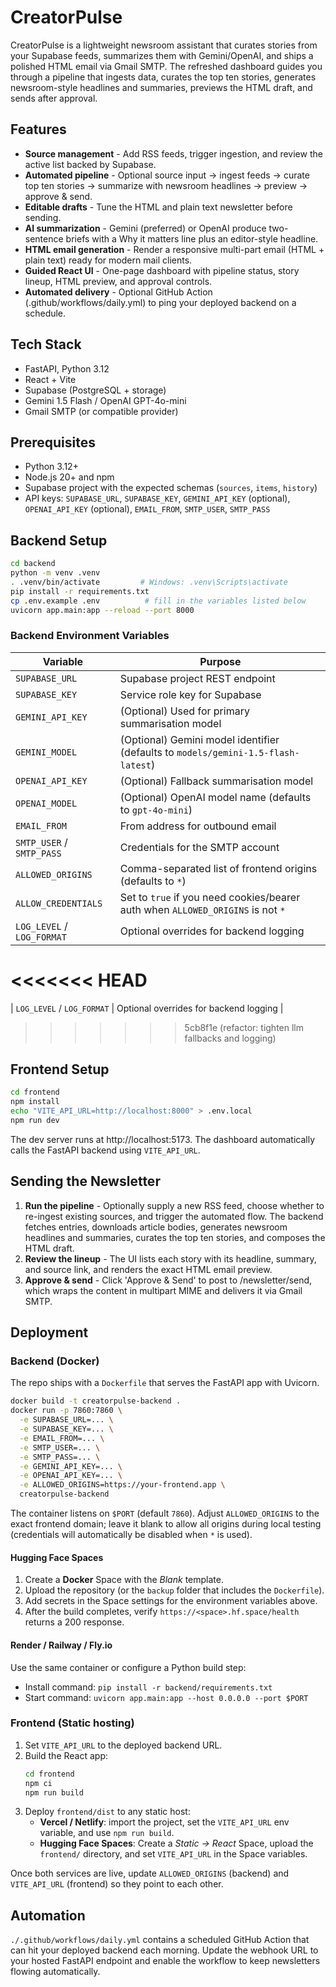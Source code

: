 ﻿# CreatorPulse

CreatorPulse is a lightweight newsroom assistant that curates stories from your Supabase feeds, summarizes them with Gemini/OpenAI, and ships a polished HTML email via Gmail SMTP. The refreshed dashboard guides you through a pipeline that ingests data, curates the top ten stories, generates newsroom-style headlines and summaries, previews the HTML draft, and sends after approval.

## Features
- **Source management** - Add RSS feeds, trigger ingestion, and review the active list backed by Supabase.
- **Automated pipeline** - Optional source input -> ingest feeds -> curate top ten stories -> summarize with newsroom headlines -> preview -> approve & send.
- **Editable drafts** - Tune the HTML and plain text newsletter before sending.
- **AI summarization** - Gemini (preferred) or OpenAI produce two-sentence briefs with a Why it matters line plus an editor-style headline.
- **HTML email generation** - Render a responsive multi-part email (HTML + plain text) ready for modern mail clients.
- **Guided React UI** - One-page dashboard with pipeline status, story lineup, HTML preview, and approval controls.
- **Automated delivery** - Optional GitHub Action (.github/workflows/daily.yml) to ping your deployed backend on a schedule.

## Tech Stack
- FastAPI, Python 3.12
- React + Vite
- Supabase (PostgreSQL + storage)
- Gemini 1.5 Flash / OpenAI GPT-4o-mini
- Gmail SMTP (or compatible provider)

## Prerequisites
- Python 3.12+
- Node.js 20+ and npm
- Supabase project with the expected schemas (`sources`, `items`, `history`)
- API keys: `SUPABASE_URL`, `SUPABASE_KEY`, `GEMINI_API_KEY` (optional), `OPENAI_API_KEY` (optional), `EMAIL_FROM`, `SMTP_USER`, `SMTP_PASS`

## Backend Setup
```bash
cd backend
python -m venv .venv
. .venv/bin/activate         # Windows: .venv\Scripts\activate
pip install -r requirements.txt
cp .env.example .env          # fill in the variables listed below
uvicorn app.main:app --reload --port 8000
```

### Backend Environment Variables
| Variable | Purpose |
| --- | --- |
| `SUPABASE_URL` | Supabase project REST endpoint |
| `SUPABASE_KEY` | Service role key for Supabase |
| `GEMINI_API_KEY` | (Optional) Used for primary summarisation model |
| `GEMINI_MODEL` | (Optional) Gemini model identifier (defaults to `models/gemini-1.5-flash-latest`) |
| `OPENAI_API_KEY` | (Optional) Fallback summarisation model |
| `OPENAI_MODEL` | (Optional) OpenAI model name (defaults to `gpt-4o-mini`) |
| `EMAIL_FROM` | From address for outbound email |
| `SMTP_USER` / `SMTP_PASS` | Credentials for the SMTP account |
| `ALLOWED_ORIGINS` | Comma-separated list of frontend origins (defaults to `*`) |
| `ALLOW_CREDENTIALS` | Set to `true` if you need cookies/bearer auth when `ALLOWED_ORIGINS` is not `*` |
| `LOG_LEVEL` / `LOG_FORMAT` | Optional overrides for backend logging |
<<<<<<< HEAD
=======
| `LOG_LEVEL` / `LOG_FORMAT` | Optional overrides for backend logging |
>>>>>>> 5cb8f1e (refactor: tighten llm fallbacks and logging)

## Frontend Setup
```bash
cd frontend
npm install
echo "VITE_API_URL=http://localhost:8000" > .env.local
npm run dev
```

The dev server runs at http://localhost:5173. The dashboard automatically calls the FastAPI backend using `VITE_API_URL`.

## Sending the Newsletter
1. **Run the pipeline** - Optionally supply a new RSS feed, choose whether to re-ingest existing sources, and trigger the automated flow. The backend fetches entries, downloads article bodies, generates newsroom headlines and summaries, curates the top ten stories, and composes the HTML draft.
2. **Review the lineup** - The UI lists each story with its headline, summary, and source link, and renders the exact HTML email preview.
3. **Approve & send** - Click 'Approve & Send' to post to /newsletter/send, which wraps the content in multipart MIME and delivers it via Gmail SMTP.

## Deployment

### Backend (Docker)
The repo ships with a `Dockerfile` that serves the FastAPI app with Uvicorn.

```bash
docker build -t creatorpulse-backend .
docker run -p 7860:7860 \
  -e SUPABASE_URL=... \
  -e SUPABASE_KEY=... \
  -e EMAIL_FROM=... \
  -e SMTP_USER=... \
  -e SMTP_PASS=... \
  -e GEMINI_API_KEY=... \
  -e OPENAI_API_KEY=... \
  -e ALLOWED_ORIGINS=https://your-frontend.app \
  creatorpulse-backend
```

The container listens on `$PORT` (default `7860`). Adjust `ALLOWED_ORIGINS` to the exact frontend domain; leave it blank to allow all origins during local testing (credentials will automatically be disabled when `*` is used).

#### Hugging Face Spaces
1. Create a **Docker** Space with the *Blank* template.
2. Upload the repository (or the `backup` folder that includes the `Dockerfile`).
3. Add secrets in the Space settings for the environment variables above.
4. After the build completes, verify `https://<space>.hf.space/health` returns a 200 response.

#### Render / Railway / Fly.io
Use the same container or configure a Python build step:

- Install command: `pip install -r backend/requirements.txt`
- Start command: `uvicorn app.main:app --host 0.0.0.0 --port $PORT`

### Frontend (Static hosting)
1. Set `VITE_API_URL` to the deployed backend URL.
2. Build the React app:
   ```bash
   cd frontend
   npm ci
   npm run build
   ```
3. Deploy `frontend/dist` to any static host:
   - **Vercel / Netlify**: import the project, set the `VITE_API_URL` env variable, and use `npm run build`.
   - **Hugging Face Spaces**: Create a *Static → React* Space, upload the `frontend/` directory, and set `VITE_API_URL` in the Space variables.

Once both services are live, update `ALLOWED_ORIGINS` (backend) and `VITE_API_URL` (frontend) so they point to each other.

## Automation
`./.github/workflows/daily.yml` contains a scheduled GitHub Action that can hit your deployed backend each morning. Update the webhook URL to your hosted FastAPI endpoint and enable the workflow to keep newsletters flowing automatically.

